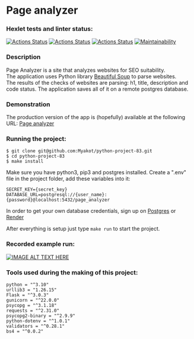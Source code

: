 # Page analyzer

### Hexlet tests and linter status:
[![Actions Status](https://github.com/Myakot/python-project-83/actions/workflows/hexlet-check.yml/badge.svg)](https://github.com/Myakot/python-project-83/actions)
[![Actions Status](https://github.com/Myakot/python-project-83/workflows/hexlet-check/badge.svg)](https://github.com/Myakot/python-project-83/actions)
[![Actions Status](https://github.com/Myakot/python-project-83/workflows/flake8/badge.svg)](https://github.com/Myakot/python-project-83/actions/workflows/flake8.yml)
[![Maintainability](https://api.codeclimate.com/v1/badges/98a86e836514fd92d4f8/maintainability)](https://codeclimate.com/github/Myakot/python-project-83/maintainability)

### Description
Page Analyzer is a site that analyzes websites for SEO suitability.  
The application uses Python library 
[Beautiful Soup](https://www.crummy.com/software/BeautifulSoup/bs4/doc/) to parse websites.  
The results of the checks of websites are parsing: 
h1, title, description and code status.
The application saves all of it on a remote postgres database.

### Demonstration

The production version of the app is (hopefully) available at the following URL:
[Page analyzer](https://python-project-83-daxw.onrender.com)

### Running the project:
```
$ git clone git@github.com:Myakot/python-project-83.git  
$ cd python-project-83  
$ make install  
```

Make sure you have python3, pip3 and postgres installed.
Create a ".env" file in the project folder, add these variables into it:
```  
SECRET_KEY={secret_key}  
DATABASE_URL=postgresql://{user_name}:{password}@localhost:5432/page_analyzer  
```  
In order to get your own database credentials, sign up on [Postgres](https://www.postgresql.org/) 
or [Render](https://render.com/)

After everything is setup just type `make run` to start the project.

### Recorded example run:
[![IMAGE ALT TEXT HERE](https://img.youtube.com/vi/kIrgt-7IFp0/0.jpg)](https://www.youtube.com/watch?v=kIrgt-7IFp0)

### Tools used during the making of this project:
```
python = "^3.10"
urllib3 = "1.26.15"
Flask = "^3.0.3"
gunicorn = "^22.0.0"
psycopg = "^3.1.18"
requests = "^2.31.0"
psycopg2-binary = "^2.9.9"
python-dotenv = "^1.0.1"
validators = "^0.28.1"
bs4 = "^0.0.2"
```